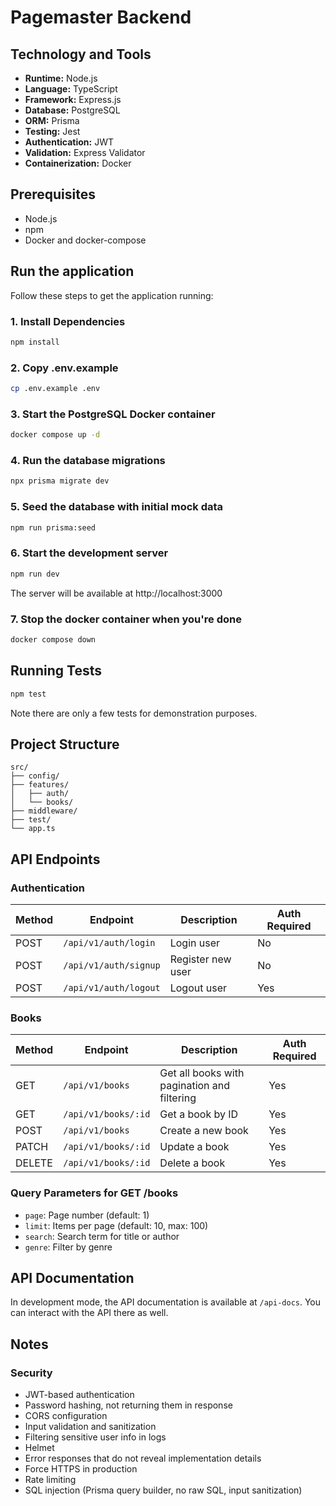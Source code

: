 # Pagemaster Backend

## Technology and Tools

- **Runtime:** Node.js
- **Language:** TypeScript
- **Framework:** Express.js
- **Database:** PostgreSQL
- **ORM:** Prisma
- **Testing:** Jest
- **Authentication:** JWT
- **Validation:** Express Validator
- **Containerization:** Docker

## Prerequisites

- Node.js
- npm
- Docker and docker-compose

## Run the application

Follow these steps to get the application running:

### 1. Install Dependencies

```bash
npm install
```

### 2. Copy .env.example

```bash
cp .env.example .env
```

### 3. Start the PostgreSQL Docker container

```bash
docker compose up -d
```

### 4. Run the database migrations

```bash
npx prisma migrate dev
```

### 5. Seed the database with initial mock data

```bash
npm run prisma:seed
```

### 6. Start the development server

```bash
npm run dev
```

The server will be available at http://localhost:3000

### 7. Stop the docker container when you're done

```bash
docker compose down
```

## Running Tests

```bash
npm test
```

Note there are only a few tests for demonstration purposes.

## Project Structure

```
src/
├── config/
├── features/
│   ├── auth/
│   └── books/
├── middleware/
├── test/
└── app.ts
```

## API Endpoints

### Authentication

| Method | Endpoint              | Description       | Auth Required |
| ------ | --------------------- | ----------------- | ------------- |
| POST   | `/api/v1/auth/login`  | Login user        | No            |
| POST   | `/api/v1/auth/signup` | Register new user | No            |
| POST   | `/api/v1/auth/logout` | Logout user       | Yes           |

### Books

| Method | Endpoint            | Description                                 | Auth Required |
| ------ | ------------------- | ------------------------------------------- | ------------- |
| GET    | `/api/v1/books`     | Get all books with pagination and filtering | Yes           |
| GET    | `/api/v1/books/:id` | Get a book by ID                            | Yes           |
| POST   | `/api/v1/books`     | Create a new book                           | Yes           |
| PATCH  | `/api/v1/books/:id` | Update a book                               | Yes           |
| DELETE | `/api/v1/books/:id` | Delete a book                               | Yes           |

### Query Parameters for GET /books

- `page`: Page number (default: 1)
- `limit`: Items per page (default: 10, max: 100)
- `search`: Search term for title or author
- `genre`: Filter by genre

## API Documentation

In development mode, the API documentation is available at `/api-docs`. You can interact with the API there as well.

## Notes

### Security

- JWT-based authentication
- Password hashing, not returning them in response
- CORS configuration
- Input validation and sanitization
- Filtering sensitive user info in logs
- Helmet
- Error responses that do not reveal implementation details
- Force HTTPS in production
- Rate limiting
- SQL injection (Prisma query builder, no raw SQL, input sanitization)
